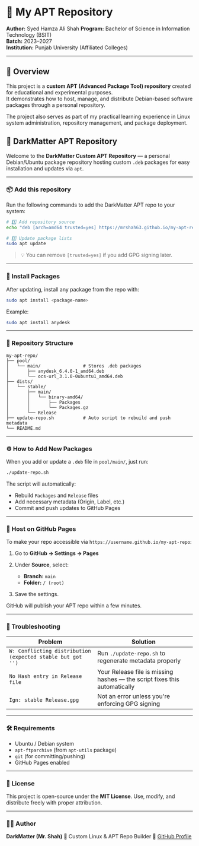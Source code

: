 # 📘 My APT Repository

**Author:** Syed Hamza Ali Shah
**Program:** Bachelor of Science in Information Technology (BSIT)  
**Batch:** 2023–2027  
**Institution:** Punjab University (Affiliated Colleges)

---

## 📖 Overview
This project is a **custom APT (Advanced Package Tool) repository** created for educational and experimental purposes.  
It demonstrates how to host, manage, and distribute Debian-based software packages through a personal repository.

The project also serves as part of my practical learning experience in Linux system administration, repository management, and package deployment.

## 🧠 DarkMatter APT Repository

Welcome to the **DarkMatter Custom APT Repository** — a personal Debian/Ubuntu package repository hosting custom `.deb` packages for easy installation and updates via `apt`.

---

### 📦 Add this repository

Run the following commands to add the DarkMatter APT repo to your system:

```bash
# 1️⃣ Add repository source
echo "deb [arch=amd64 trusted=yes] https://mrshah63.github.io/my-apt-repo stable main" | sudo tee /etc/apt/sources.list.d/darkmatter.list

# 2️⃣ Update package lists
sudo apt update
```

> 💡 You can remove `[trusted=yes]` if you add GPG signing later.

---

### 🚀 Install Packages

After updating, install any package from the repo with:

```bash
sudo apt install <package-name>
```

Example:

```bash
sudo apt install anydesk
```

---

### 🧰 Repository Structure

```
my-apt-repo/
├── pool/
│   └── main/                # Stores .deb packages
│       ├── anydesk_6.4.0-1_amd64.deb
│       └── ocs-url_3.1.0-0ubuntu1_amd64.deb
├── dists/
│   └── stable/
│       ├── main/
│       │   └── binary-amd64/
│       │       ├── Packages
│       │       └── Packages.gz
│       └── Release
├── update-repo.sh           # Auto script to rebuild and push metadata
└── README.md
```

---

### ⚙️ How to Add New Packages

When you add or update a `.deb` file in `pool/main/`, just run:

```bash
./update-repo.sh
```

The script will automatically:

* Rebuild `Packages` and `Release` files
* Add necessary metadata (Origin, Label, etc.)
* Commit and push updates to GitHub Pages

---

### 🔧 Host on GitHub Pages

To make your repo accessible via `https://username.github.io/my-apt-repo`:

1. Go to **GitHub → Settings → Pages**
2. Under **Source**, select:

   * **Branch:** `main`
   * **Folder:** `/ (root)`
3. Save the settings.

GitHub will publish your APT repo within a few minutes.

---

### 🧩 Troubleshooting

| Problem                                                    | Solution                                                                  |
| ---------------------------------------------------------- | ------------------------------------------------------------------------- |
| `W: Conflicting distribution (expected stable but got '')` | Run `./update-repo.sh` to regenerate metadata properly                    |
| `No Hash entry in Release file`                            | Your Release file is missing hashes — the script fixes this automatically |
| `Ign: stable Release.gpg`                                  | Not an error unless you're enforcing GPG signing                          |

---

### 🛠️ Requirements

* Ubuntu / Debian system
* `apt-ftparchive` (from `apt-utils` package)
* `git` (for committing/pushing)
* GitHub Pages enabled

---

### 📜 License

This project is open-source under the **MIT License**.
Use, modify, and distribute freely with proper attribution.

---

### 👨‍💻 Author

**DarkMatter (Mr. Shah)**
📍 Custom Linux & APT Repo Builder
🔗 [GitHub Profile](https://github.com/mrshah63)

